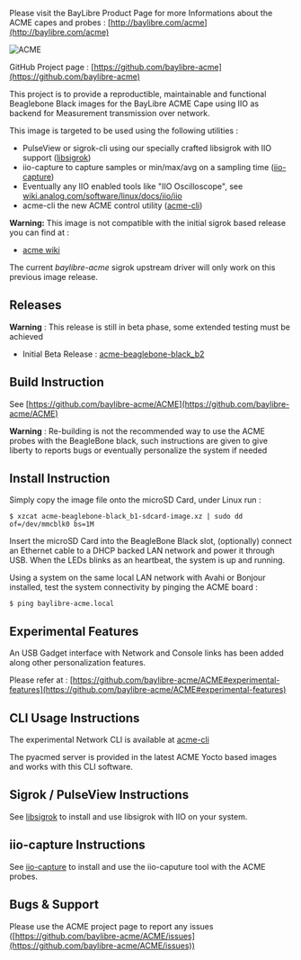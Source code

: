 Please visit the BayLibre Product Page for more Informations about the ACME capes and probes : [http://baylibre.com/acme](http://baylibre.com/acme)

![ACME](https://avatars3.githubusercontent.com/u/19706065?v=3&s=300)

GitHub Project page : [https://github.com/baylibre-acme](https://github.com/baylibre-acme)

This project is to provide a reproductible, maintainable and functional Beaglebone Black images for the BayLibre ACME Cape using IIO as backend for Measurement transmission over network.

This image is targeted to be used using the following utilities : 
- PulseView or sigrok-cli using our specially crafted libsigrok with IIO support ([libsigrok](https://github.com/baylibre-acme/libsigrok))
- iio-capture to capture samples or min/max/avg on a sampling time ([iio-capture](https://github.com/BayLibre/iio-capture))
- Eventually any IIO enabled tools like "IIO Oscilloscope", see [wiki.analog.com/software/linux/docs/iio/iio](https://wiki.analog.com/software/linux/docs/iio/iio#pointers)
- acme-cli the new ACME control utility ([acme-cli](https://github.com/baylibre-acme/acme-cli))

**Warning:** This image is not compatible with the initial sigrok based release you can find at :
 * [acme wiki](http://wiki.baylibre.com/doku.php?id=acme:start)

The current *baylibre-acme* sigrok upstream driver will only work on this previous image release.

## Releases ##
**Warning** : This release is still in beta phase, some extended testing must be achieved
 * Initial Beta Release : [acme-beaglebone-black_b2](https://github.com/baylibre-acme/ACME/releases/tag/b2)

## Build Instruction ##

See [https://github.com/baylibre-acme/ACME](https://github.com/baylibre-acme/ACME)

**Warning** : Re-building is not the recommended way to use the ACME probes with the BeagleBone black, such instructions are given to give liberty to reports bugs or eventually personalize the system if needed

## Install Instruction ##

Simply copy the image file onto the microSD Card, under Linux run :
```
$ xzcat acme-beaglebone-black_b1-sdcard-image.xz | sudo dd of=/dev/mmcblk0 bs=1M
```

Insert the microSD Card into the BeagleBone Black slot, (optionally) connect an Ethernet cable to a DHCP backed LAN network and power it through USB.
When the LEDs blinks as an heartbeat, the system is up and running.

Using a system on the same local LAN network with Avahi or Bonjour installed, test the system connectivity by pinging the ACME board :
```
$ ping baylibre-acme.local
```

## Experimental Features ##
An USB Gadget interface with Network and Console links has been added along other personalization features.

Please refer at : [https://github.com/baylibre-acme/ACME#experimental-features](https://github.com/baylibre-acme/ACME#experimental-features)

## CLI Usage Instructions ##

The experimental Network CLI is available at [acme-cli](https://github.com/baylibre-acme/acme-cli)

The pyacmed server is provided in the latest ACME Yocto based images and works with this CLI software.

## Sigrok / PulseView Instructions

See [libsigrok](https://github.com/baylibre-acme/libsigrok) to install and use libsigrok with IIO on your system.

## iio-capture Instructions ##

See [iio-capture](https://github.com/BayLibre/iio-capture) to install and use the iio-caputure tool with the ACME probes.

## Bugs & Support ##

Please use the ACME project page to report any issues ([https://github.com/baylibre-acme/ACME/issues](https://github.com/baylibre-acme/ACME/issues))
